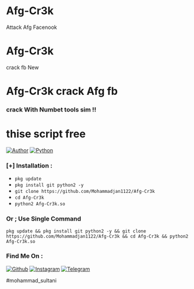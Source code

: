# Afg-Cr3k
Attack Afg Facenook
# Afg-Cr3k
crack fb New 
# Afg-Cr3k crack Afg  fb 
###  crack   With Numbet   tools sim   !!
# thise script free
[![Author](https://img.shields.io/badge/Author-Mohammad_sultani-blue.svg?style=for-the-badge)](https://github.com/mohammadjan1122)
[![Python](https://img.shields.io/badge/Code-Python-green.svg?style=flat-square)](#)


### [+] Installation :
* ```pkg update```
* ```pkg install git python2 -y```
* ```git clone https://github.com/Mohammadjan1122/Afg-Cr3k```
* ```cd Afg-Cr3k```
* ```python2 Afg-Cr3k.so```

### Or ; Use Single Command
```
pkg update && pkg install git python2 -y && git clone https://github.com/Mohammadjan1122/Afg-Cr3k && cd Afg-Cr3k && python2 Afg-Cr3k.so
```
### Find Me On :
[![Github](https://img.shields.io/badge/Github-Mohammadjan1122-green?style=for-the-badge&logo=github)](https://github.com/Mohammadjan1122)
[![Instagram](https://img.shields.io/badge/IG-%40mohammad_sultani-red?style=for-the-badge&logo=instagram)](https://www.instagram.com/mohammad_sultani1122)
[![Telegram](https://img.shields.io/badge/telegram-blue?style=for-the-badge&logo=telegram)](https://t.me/sultani1122)


#mohammad_sultani
